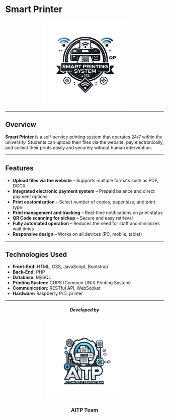 # **Smart Printer**  

<p align="center">
  <img src="logo_printer/logo .png" alt="Smart Printer Logo" width="270">
</p>

---

## **Overview**  
**Smart Printer** is a self-service printing system that operates 24/7 within the university. Students can upload their files via the website, pay electronically, and collect their prints easily and securely without human intervention.  

---

## **Features**  
- **Upload files via the website** – Supports multiple formats such as PDF, DOCX  
- **Integrated electronic payment system** – Prepaid balance and direct payment options  
- **Print customization** – Select number of copies, paper size, and print type  
- **Print management and tracking** – Real-time notifications on print status  
- **QR Code scanning for pickup** – Secure and easy retrieval  
- **Fully automated operation** – Reduces the need for staff and minimizes wait times  
- **Responsive design** – Works on all devices (PC, mobile, tablet)  

---

## **Technologies Used**  
- **Front-End:** HTML, CSS, JavaScript, Bootstrap  
- **Back-End:** PHP   
- **Database:** MySQL  
- **Printing System:** CUPS (Common UNIX Printing System)  
- **Communication:** RESTful API, WebSocket  
- **Hardware:** Raspberry Pi 5, printer 

---

<h5 align="center">Developed by</h5>

<p align="center">
  <img src="logo_printer/aitp logo.png" alt="AITP Logo" width="250">
</p>

<h3 align="center">AITP Team</h3>
